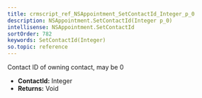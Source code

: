```yaml
---
title: crmscript_ref_NSAppointment_SetContactId_Integer_p_0
description: NSAppointment.SetContactId(Integer p_0)
intellisense: NSAppointment.SetContactId
sortOrder: 782
keywords: SetContactId(Integer)
so.topic: reference
---
```



Contact ID of owning contact, may be 0



* **ContactId:** Integer
* **Returns:** Void


